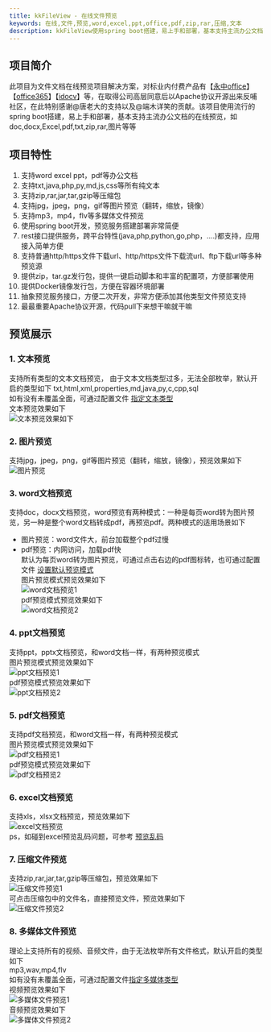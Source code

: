 ```yaml
---
title: kkFileView - 在线文件预览
keywords: 在线,文件,预览,word,excel,ppt,office,pdf,zip,rar,压缩,文本
description: kkFileView使用spring boot搭建，易上手和部署，基本支持主流办公文档的在线预览，如doc,docx,Excel,pdf,txt,zip,rar,图片等等
---
```

## 项目简介
此项目为文件文档在线预览项目解决方案，对标业内付费产品有【[永中office](http://dcs.yozosoft.com/)】【[office365](http://www.officeweb365.com/)】【[idocv](https://www.idocv.com/)】等，在取得公司高层同意后以Apache协议开源出来反哺社区，在此特别感谢@唐老大的支持以及@端木详笑的贡献。该项目使用流行的spring boot搭建，易上手和部署，基本支持主流办公文档的在线预览，如doc,docx,Excel,pdf,txt,zip,rar,图片等等
## 项目特性
1. 支持word excel ppt，pdf等办公文档
2. 支持txt,java,php,py,md,js,css等所有纯文本
3. 支持zip,rar,jar,tar,gzip等压缩包
4. 支持jpg，jpeg，png，gif等图片预览（翻转，缩放，镜像）
5. 支持mp3，mp4，flv等多媒体文件预览
6. 使用spring boot开发，预览服务搭建部署非常简便
7. rest接口提供服务，跨平台特性(java,php,python,go,php，....)都支持，应用接入简单方便
8. 支持普通http/https文件下载url、http/https文件下载流url、ftp下载url等多种预览源
9. 提供zip，tar.gz发行包，提供一键启动脚本和丰富的配置项，方便部署使用
10. 提供Docker镜像发行包，方便在容器环境部署
11. 抽象预览服务接口，方便二次开发，非常方便添加其他类型文件预览支持
12. 最最重要Apache协议开源，代码pull下来想干嘛就干嘛

## 预览展示
### 1. 文本预览
支持所有类型的文本文档预览， 由于文本文档类型过多，无法全部枚举，默认开启的类型如下   txt,html,xml,properties,md,java,py,c,cpp,sql  
如有没有未覆盖全面，可通过配置文件 [指定文本类型](config.md)  
文本预览效果如下  
![文本预览效果如下](../../img/preview/preview-text.png)      

### 2. 图片预览
支持jpg，jpeg，png，gif等图片预览（翻转，缩放，镜像），预览效果如下  
![图片预览](../../img/preview/preview-image.png)  

### 3. word文档预览
支持doc，docx文档预览，word预览有两种模式：一种是每页word转为图片预览，另一种是整个word文档转成pdf，再预览pdf。两种模式的适用场景如下  
* 图片预览：word文件大，前台加载整个pdf过慢  
* pdf预览：内网访问，加载pdf快  
默认为每页word转为图片预览，可通过点击右边的pdf图标转，也可通过配置文件 [设置默认预览模式](config.md)  
图片预览模式预览效果如下  
![word文档预览1](../../img/preview/preview-doc-image.png)  
pdf预览模式预览效果如下  
![word文档预览2](../../img/preview/preview-doc-pdf.png)  

### 4. ppt文档预览
支持ppt，pptx文档预览，和word文档一样，有两种预览模式  
图片预览模式预览效果如下  
![ppt文档预览1](../../img/preview/preview-ppt-image.png)  
pdf预览模式预览效果如下  
![ppt文档预览2](../../img/preview/preview-ppt-pdf.png)  

### 5. pdf文档预览
支持pdf文档预览，和word文档一样，有两种预览模式   
图片预览模式预览效果如下  
![pdf文档预览1](../../img/preview/preview-pdf-image.png)  
pdf预览模式预览效果如下   
![pdf文档预览2](../../img/preview/preview-pdf-pdf.png)    

### 6. excel文档预览
支持xls，xlsx文档预览，预览效果如下  
![excel文档预览](../../img/preview/preview-xls.png)  
ps，如碰到excel预览乱码问题，可参考 [预览乱码](faq.md)  

### 7. 压缩文件预览
支持zip,rar,jar,tar,gzip等压缩包，预览效果如下  
![压缩文件预览1](../../img/preview/preview-zip.png)  
可点击压缩包中的文件名，直接预览文件，预览效果如下  
![压缩文件预览2](../../img/preview/preview-zip-inner.png)  

### 8. 多媒体文件预览
理论上支持所有的视频、音频文件，由于无法枚举所有文件格式，默认开启的类型如下  
mp3,wav,mp4,flv  
如有没有未覆盖全面，可通过配置文件[指定多媒体类型](config.md)  
视频预览效果如下  
![多媒体文件预览1](../../img/preview/preview-video.png)  
音频预览效果如下  
![多媒体文件预览2](../../img/preview/preview-audio.png)  